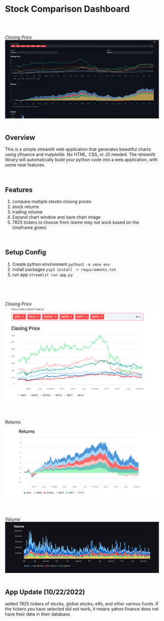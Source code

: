 Stock Comparison Dashboard
===========================

<br>

<br><i>Closing Price</i>
<img src="./imgs/overview.png"
     alt="example-energy"
     style="float: left; margin-right: 10px; margin-bottom: 50px;" />


<br>

Overview
---------
This is a simple streamlit web application that generates beautiful charts <br>
using yfinance and matplotlib. No HTML, CSS, or JS needed. The streamlit <br>
library will automatically build your python code into a web application, with some neat features. 






<br>

Features
-----------
1. compare multiple stocks closing prices
2. stock returns
3. trading volume
4. Expand chart window and save chart image
5. 7825 tickers to choose from (some may not work based on the timeframe given)



<br>

Setup Config
-------------
1. Create python environment `python3 -m venv env`
2. install packages `pip3 install -r requirements.txt`
3. run app `streamlit run app.py`

<br>



<br>

<br><i>Closing Price</i>
<img src="./imgs/close.png"
     alt="example-energy"
     style="float: left; margin-right: 10px; margin-bottom: 50px;" />


<br>

<br><i>Returns</i>
<img src="./imgs/returns.png"
     alt="example-energy"
     style="float: left; margin-right: 10px; margin-bottom: 50px;" />


<br>

<br><i>Volume</i>
<img src="./imgs/volume.png"
     alt="example-energy"
     style="float: left; margin-right: 10px; margin-bottom: 50px;" />


<br>




<br>

## App Update (10/22/2022)

added 7825 tickers of stocks, global stocks, etfs, and other various funds. If the tickers you have selected did not work, it means yahoo finance
does not have their data in their database.

<br>